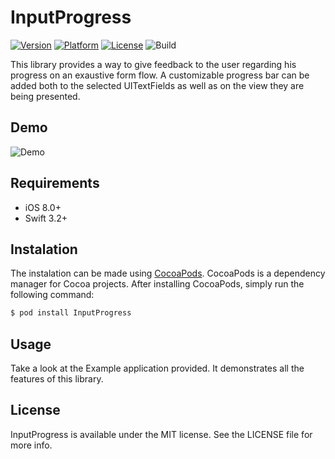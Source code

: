 # InputProgress
[![Version](https://img.shields.io/cocoapods/v/InputProgress.svg?style=flat)](http://cocoapods.org/pods/InputProgress)
[![Platform](https://img.shields.io/cocoapods/p/InputProgress.svg?style=flat)](http://cocoapods.org/pods/InputProgress)
[![License](https://img.shields.io/cocoapods/l/InputProgress.svg?style=flat)](http://cocoapods.org/pods/InputProgress)
![Build](https://api.travis-ci.org/OpenCraft/InputProgress.svg?branch=master)

This library provides a way to give feedback to the user regarding his progress on an exaustive form flow. A customizable progress bar can be added both to the selected UITextFields as well as on the view they are being presented.


## Demo

![Demo](https://media.giphy.com/media/26FfdDh1F3iwS4hLq/giphy.gif)


## Requirements

- iOS 8.0+
- Swift 3.2+


## Instalation

The instalation can be made using [CocoaPods](http://cocoapods.org). CocoaPods is a dependency manager for Cocoa projects.
After installing CocoaPods, simply run the following command:
```bash
$ pod install InputProgress
```


## Usage

Take a look at the Example application provided. It demonstrates all the features of this library.


## License

InputProgress is available under the MIT license. See the LICENSE file for more info.
